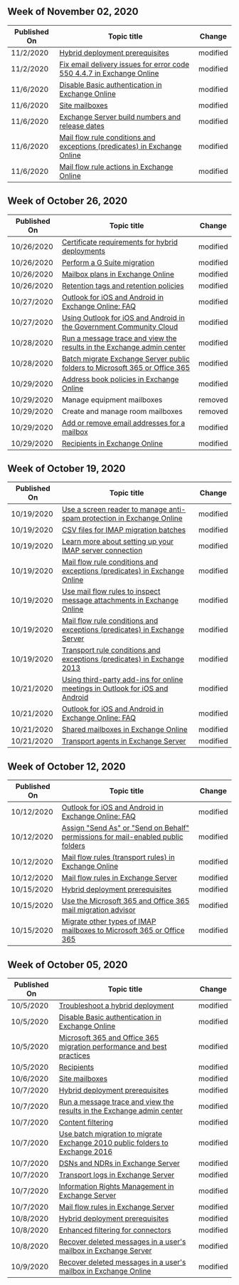 <!-- This file is generated automatically each week. Changes made to this file will be overwritten.-->



## Week of November 02, 2020


| Published On |Topic title | Change |
|------|------------|--------|
| 11/2/2020 | [Hybrid deployment prerequisites](/Exchange/hybrid-deployment-prerequisites) | modified |
| 11/2/2020 | [Fix email delivery issues for error code 550 4.4.7 in Exchange Online](/Exchange/mail-flow-best-practices/non-delivery-reports-in-exchange-online/fix-error-code-550-4-4-7-in-exchange-online) | modified |
| 11/6/2020 | [Disable Basic authentication in Exchange Online](/Exchange/clients-and-mobile-in-exchange-online/disable-basic-authentication-in-exchange-online) | modified |
| 11/6/2020 | [Site mailboxes](/Exchange/collaboration/site-mailboxes?view=exchserver-2016) | modified |
| 11/6/2020 | [Exchange Server build numbers and release dates](/Exchange/new-features/build-numbers-and-release-dates?view=exchserver-2016) | modified |
| 11/6/2020 | [Mail flow rule conditions and exceptions (predicates) in Exchange Online](/Exchange/security-and-compliance/mail-flow-rules/conditions-and-exceptions) | modified |
| 11/6/2020 | [Mail flow rule actions in Exchange Online](/Exchange/security-and-compliance/mail-flow-rules/mail-flow-rule-actions) | modified |


## Week of October 26, 2020


| Published On |Topic title | Change |
|------|------------|--------|
| 10/26/2020 | [Certificate requirements for hybrid deployments](/Exchange/certificate-requirements) | modified |
| 10/26/2020 | [Perform a G Suite migration](/Exchange/mailbox-migration/perform-g-suite-migration) | modified |
| 10/26/2020 | [Mailbox plans in Exchange Online](/Exchange/recipients-in-exchange-online/manage-user-mailboxes/mailbox-plans) | modified |
| 10/26/2020 | [Retention tags and retention policies](/Exchange/security-and-compliance/messaging-records-management/retention-tags-and-policies) | modified |
| 10/27/2020 | [Outlook for iOS and Android in Exchange Online: FAQ](/Exchange/clients-and-mobile-in-exchange-online/outlook-for-ios-and-android/outlook-for-ios-and-android-faq) | modified |
| 10/27/2020 | [Using Outlook for iOS and Android in the Government Community Cloud](/Exchange/clients-and-mobile-in-exchange-online/outlook-for-ios-and-android/outlook-for-ios-and-android-in-the-government-cloud) | modified |
| 10/28/2020 | [Run a message trace and view the results in the Exchange admin center](/Exchange/monitoring/trace-an-email-message/run-a-message-trace-and-view-results) | modified |
| 10/28/2020 | [Batch migrate Exchange Server public folders to Microsoft 365 or Office 365](/Exchange/collaboration/public-folders/migrate-to-exchange-online?view=exchserver-2016) | modified |
| 10/29/2020 | [Address book policies in Exchange Online](/Exchange/address-books/address-book-policies/address-book-policies) | modified |
| 10/29/2020 | Manage equipment mailboxes | removed |
| 10/29/2020 | Create and manage room mailboxes | removed |
| 10/29/2020 | [Add or remove email addresses for a mailbox](/Exchange/recipients-in-exchange-online/manage-user-mailboxes/add-or-remove-email-addresses) | modified |
| 10/29/2020 | [Recipients in Exchange Online](/Exchange/recipients-in-exchange-online/recipients-in-exchange-online) | modified |


## Week of October 19, 2020


| Published On |Topic title | Change |
|------|------------|--------|
| 10/19/2020 | [Use a screen reader to manage anti-spam protection in Exchange Online](/Exchange/accessibility/use-a-screen-reader-to-manage-anti-spam-protection) | modified |
| 10/19/2020 | [CSV files for IMAP migration batches](/Exchange/mailbox-migration/migrating-imap-mailboxes/csv-files-for-imap-migrations) | modified |
| 10/19/2020 | [Learn more about setting up your IMAP server connection](/Exchange/mailbox-migration/migrating-imap-mailboxes/setting-up-your-imap-server-connection) | modified |
| 10/19/2020 | [Mail flow rule conditions and exceptions (predicates) in Exchange Online](/Exchange/security-and-compliance/mail-flow-rules/conditions-and-exceptions) | modified |
| 10/19/2020 | [Use mail flow rules to inspect message attachments in Exchange Online](/Exchange/security-and-compliance/mail-flow-rules/inspect-message-attachments) | modified |
| 10/19/2020 | [Mail flow rule conditions and exceptions (predicates) in Exchange Server](/Exchange/policy-and-compliance/mail-flow-rules/conditions-and-exceptions?view=exchserver-2016) | modified |
| 10/19/2020 | [Transport rule conditions and exceptions (predicates) in Exchange 2013](/Exchange/mail-flow-rule-conditions-and-exceptions-predicates-in-exchange-2013-exchange-2013-help) | modified |
| 10/21/2020 | [Using third-party add-ins for online meetings in Outlook for iOS and Android](/Exchange/clients-and-mobile-in-exchange-online/add-ins-for-outlook/online-meeting-add-ins-for-ios-and-android) | modified |
| 10/21/2020 | [Outlook for iOS and Android in Exchange Online: FAQ](/Exchange/clients-and-mobile-in-exchange-online/outlook-for-ios-and-android/outlook-for-ios-and-android-faq) | modified |
| 10/21/2020 | [Shared mailboxes in Exchange Online](/Exchange/collaboration-exo/shared-mailboxes) | modified |
| 10/21/2020 | [Transport agents in Exchange Server](/Exchange/mail-flow/transport-agents/transport-agents?view=exchserver-2016) | modified |


## Week of October 12, 2020


| Published On |Topic title | Change |
|------|------------|--------|
| 10/12/2020 | [Outlook for iOS and Android in Exchange Online: FAQ](/Exchange/clients-and-mobile-in-exchange-online/outlook-for-ios-and-android/outlook-for-ios-and-android-faq) | modified |
| 10/12/2020 | [Assign "Send As" or "Send on Behalf" permissions for mail-enabled public folders](/Exchange/collaboration-exo/public-folders/assign-permissions-mail-enabled-pfs) | modified |
| 10/12/2020 | [Mail flow rules (transport rules) in Exchange Online](/Exchange/security-and-compliance/mail-flow-rules/mail-flow-rules) | modified |
| 10/12/2020 | [Mail flow rules in Exchange Server](/Exchange/policy-and-compliance/mail-flow-rules/mail-flow-rules?view=exchserver-2016) | modified |
| 10/15/2020 | [Hybrid deployment prerequisites](/Exchange/hybrid-deployment-prerequisites) | modified |
| 10/15/2020 | [Use the Microsoft 365 and Office 365 mail migration advisor](/Exchange/mail-migration-jump) | modified |
| 10/15/2020 | [Migrate other types of IMAP mailboxes to Microsoft 365 or Office 365](/Exchange/mailbox-migration/migrating-imap-mailboxes/migrate-other-types-of-imap-mailboxes) | modified |


## Week of October 05, 2020


| Published On |Topic title | Change |
|------|------------|--------|
| 10/5/2020 | [Troubleshoot a hybrid deployment](/Exchange/hybrid-deployment/troubleshoot-a-hybrid-deployment) | modified |
| 10/5/2020 | [Disable Basic authentication in Exchange Online](/Exchange/clients-and-mobile-in-exchange-online/disable-basic-authentication-in-exchange-online) | modified |
| 10/5/2020 | [Microsoft 365 and Office 365 migration performance and best practices](/Exchange/mailbox-migration/office-365-migration-best-practices) | modified |
| 10/5/2020 | [Recipients](/Exchange/recipients/recipients?view=exchserver-2016) | modified |
| 10/6/2020 | [Site mailboxes](/Exchange/collaboration/site-mailboxes?view=exchserver-2016) | modified |
| 10/7/2020 | [Hybrid deployment prerequisites](/Exchange/hybrid-deployment-prerequisites) | modified |
| 10/7/2020 | [Run a message trace and view the results in the Exchange admin center](/Exchange/monitoring/trace-an-email-message/run-a-message-trace-and-view-results) | modified |
| 10/7/2020 | [Content filtering](/Exchange/antispam-and-antimalware/antispam-protection/content-filtering?view=exchserver-2016) | modified |
| 10/7/2020 | [Use batch migration to migrate Exchange 2010 public folders to Exchange 2016](/Exchange/collaboration/public-folders/batch-migration-from-previous-versions?view=exchserver-2016) | modified |
| 10/7/2020 | [DSNs and NDRs in Exchange Server](/Exchange/mail-flow/non-delivery-reports-and-bounce-messages/non-delivery-reports-and-bounce-messages?view=exchserver-2016) | modified |
| 10/7/2020 | [Transport logs in Exchange Server](/Exchange/mail-flow/transport-logs/transport-logs?view=exchserver-2016) | modified |
| 10/7/2020 | [Information Rights Management in Exchange Server](/Exchange/policy-and-compliance/information-rights-management?view=exchserver-2016) | modified |
| 10/7/2020 | [Mail flow rules in Exchange Server](/Exchange/policy-and-compliance/mail-flow-rules/mail-flow-rules?view=exchserver-2016) | modified |
| 10/8/2020 | [Hybrid deployment prerequisites](/Exchange/hybrid-deployment-prerequisites) | modified |
| 10/8/2020 | [Enhanced filtering for connectors](/Exchange/mail-flow-best-practices/use-connectors-to-configure-mail-flow/enhanced-filtering-for-connectors) | modified |
| 10/8/2020 | [Recover deleted messages in a user's mailbox in Exchange Server](/Exchange/recipients/user-mailboxes/recover-deleted-messages?view=exchserver-2016) | modified |
| 10/9/2020 | [Recover deleted messages in a user's mailbox in Exchange Online](/Exchange/recipients-in-exchange-online/manage-user-mailboxes/recover-deleted-messages) | modified |
